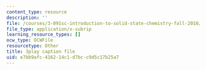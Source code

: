 ```yaml
---
content_type: resource
description: ''
file: /courses/3-091sc-introduction-to-solid-state-chemistry-fall-2010/e7bb9afc416214c1d7bcc9d5c17b25a7_c_4dDw7iLn8.srt
file_type: application/x-subrip
learning_resource_types: []
ocw_type: OCWFile
resourcetype: Other
title: 3play caption file
uid: e7bb9afc-4162-14c1-d7bc-c9d5c17b25a7
---
```

